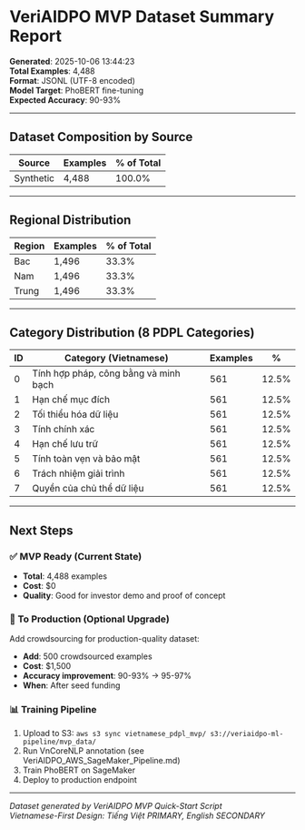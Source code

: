 # VeriAIDPO MVP Dataset Summary Report

**Generated**: 2025-10-06 13:44:23  
**Total Examples**: 4,488  
**Format**: JSONL (UTF-8 encoded)  
**Model Target**: PhoBERT fine-tuning  
**Expected Accuracy**: 90-93%

---

## Dataset Composition by Source

| Source | Examples | % of Total |
|--------|----------|------------|
| Synthetic | 4,488 | 100.0% |

---

## Regional Distribution

| Region | Examples | % of Total |
|--------|----------|------------|
| Bac | 1,496 | 33.3% |
| Nam | 1,496 | 33.3% |
| Trung | 1,496 | 33.3% |

---

## Category Distribution (8 PDPL Categories)

| ID | Category (Vietnamese) | Examples | % |
|----|----------------------|----------|----|
| 0 | Tính hợp pháp, công bằng và minh bạch | 561 | 12.5% |
| 1 | Hạn chế mục đích | 561 | 12.5% |
| 2 | Tối thiểu hóa dữ liệu | 561 | 12.5% |
| 3 | Tính chính xác | 561 | 12.5% |
| 4 | Hạn chế lưu trữ | 561 | 12.5% |
| 5 | Tính toàn vẹn và bảo mật | 561 | 12.5% |
| 6 | Trách nhiệm giải trình | 561 | 12.5% |
| 7 | Quyền của chủ thể dữ liệu | 561 | 12.5% |


---

## Next Steps

### ✅ MVP Ready (Current State)
- **Total**: 4,488 examples
- **Cost**: $0
- **Quality**: Good for investor demo and proof of concept

### 🚀 To Production (Optional Upgrade)
Add crowdsourcing for production-quality dataset:
- **Add**: 500 crowdsourced examples
- **Cost**: $1,500
- **Accuracy improvement**: 90-93% → 95-97%
- **When**: After seed funding

### 📊 Training Pipeline
1. Upload to S3: `aws s3 sync vietnamese_pdpl_mvp/ s3://veriaidpo-ml-pipeline/mvp_data/`
2. Run VnCoreNLP annotation (see VeriAIDPO_AWS_SageMaker_Pipeline.md)
3. Train PhoBERT on SageMaker
4. Deploy to production endpoint

---

*Dataset generated by VeriAIDPO MVP Quick-Start Script*  
*Vietnamese-First Design: Tiếng Việt PRIMARY, English SECONDARY*
